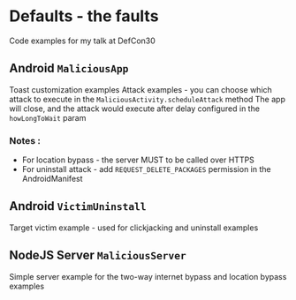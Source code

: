 # Defaults - the faults
Code examples for my talk at DefCon30

## Android `MaliciousApp` 
Toast customization examples 
Attack examples - you can choose which attack to execute in the `MaliciousActivity.scheduleAttack` method
The app will close, and the attack would execute after delay configured in the `howLongToWait` param

### Notes :
- For location bypass - the server MUST to be called over HTTPS
- For uninstall attack - add `REQUEST_DELETE_PACKAGES` permission in the AndroidManifest

## Android `VictimUninstall`
Target victim example - used for clickjacking and uninstall examples

## NodeJS Server `MaliciousServer`
Simple server example for the two-way internet bypass and location bypass examples
